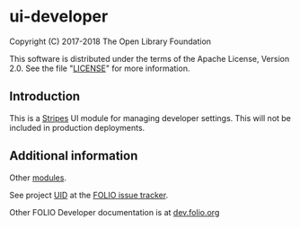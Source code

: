 # ui-developer

Copyright (C) 2017-2018 The Open Library Foundation

This software is distributed under the terms of the Apache License,
Version 2.0. See the file "[LICENSE](LICENSE)" for more information.

## Introduction

This is a [Stripes](https://github.com/folio-org/stripes-core/) UI module for managing developer settings. This will not be included in production deployments.

## Additional information

Other [modules](http://dev.folio.org/source-code/#client-side).

See project [UID](https://issues.folio.org/browse/UID)
at the [FOLIO issue tracker](http://dev.folio.org/community/guide-issues).

Other FOLIO Developer documentation is at [dev.folio.org](http://dev.folio.org/)
